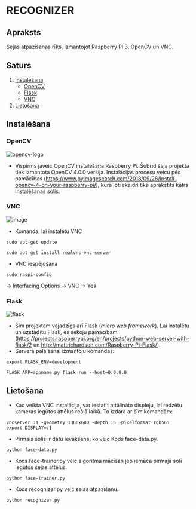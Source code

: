 # RECOGNIZER
## Apraksts
Sejas atpazīšanas rīks, izmantojot Raspberry Pi 3, OpenCV un VNC.
## Saturs
1. [Instalēšana](#Saturs)
     - [OpenCV](#OpenCV)
     - [Flask](#Flask)
     - [VNC](#VNC)
2. [Lietošana](#Lietošana)
## Instalēšana
### OpenCV
![opencv-logo](https://user-images.githubusercontent.com/48751019/56082316-183b1380-5e20-11e9-975e-72c03db68796.png)
- Vispirms jāveic OpenCV instalēšana Raspberry Pi. Šobrīd šajā projektā tiek izmantota OpenCV 4.0.0 versija. Instalācijas procesu veicu pēc pamācības (https://www.pyimagesearch.com/2018/09/26/install-opencv-4-on-your-raspberry-pi/), kurā ļoti skaidri tika aprakstīts katrs instalēšanas solis.
### VNC
![image](https://user-images.githubusercontent.com/48751019/57721770-b293ae80-768d-11e9-8dbd-cf79ab38c9e1.png)
- Komanda, lai instalētu VNC
```
sudo apt-get update
```
```
sudo apt-get install realvnc-vnc-server
```
- VNC iespējošana
```
sudo raspi-config
```
-> Interfacing Options -> VNC -> Yes
### Flask
![flask](https://user-images.githubusercontent.com/48751019/56082346-913a6b00-5e20-11e9-86e4-e6088dbb00f1.png)
- Šim projektam vajadzīgs arī Flask (*micro web framework*). Lai instalētu un uzstādītu Flask,  es sekoju pamācībām (https://projects.raspberrypi.org/en/projects/python-web-server-with-flask/2 un http://mattrichardson.com/Raspberry-Pi-Flask/).
- Servera palaišanai izmantoju komandas:
```
export FLASK_ENV=development
```
```
FLASK_APP=appname.py flask run --host=0.0.0.0
```
## Lietošana
- Kad veikta VNC instalācija, var iestatīt attālināto displeju, lai redzētu kameras iegūtos attēlus reālā laikā. To izdara ar šīm komandām:
```
vncserver :1 -geometry 1366x600 -depth 16 -pixelformat rgb565
export DISPLAY=:1
```
- Pirmais solis ir datu ievākšana, ko veic Kods face-data.py.
```
python face-data.py
```
- Kods face-trainer.py veic algoritma mācīšan jeb iemāca pirmajā solī iegūtos sejas attēlus.
```
python face-trainer.py
```
- Kods recognizer.py veic sejas atpazīšanu.
```
python recognizer.py
```
